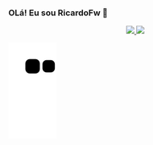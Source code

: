 ### OLá! Eu sou RicardoFw 👋

<div align="center">
  <a href="https://github.com/RicardoFW">
  <img height="180em" src="https://github-readme-stats.vercel.app/api?username=RicardoFW&show_icons=true&theme=dracula&include_all_commits=true&count_private=true"/>
  <img height="180em" src="https://github-readme-stats.vercel.app/api/top-langs/?username=RicardoFW&layout=compact&langs_count=7&theme=dracula"/>
</div>
  
 <div>
   
  ![Snake animation](https://github.com/RicardoFW/RicardoFW/blob/output/github-contribution-grid-snake.svg)
   
 </div>
